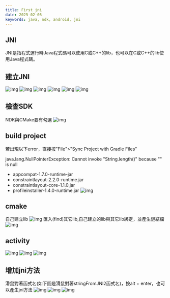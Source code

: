 ```yaml
---
title: First jni
date: 2025-02-05
keywords: java, ndk, android, jni
---
```

## JNI
JNI是指程式運行時Java程式碼可以使用C或C++的lib，也可以在C或C++的lib使用Java程式碼。

## 建立JNI
![img]({{site.imgurl}}/ndk/create_ndk1.png)
![img]({{site.imgurl}}/ndk/create_ndk2.png)
![img]({{site.imgurl}}/ndk/create_ndk3.png)
![img]({{site.imgurl}}/ndk/create_ndk4.png)
![img]({{site.imgurl}}/ndk/create_ndk5.png)
![img]({{site.imgurl}}/ndk/create_ndk6.png)

## 檢查SDK
NDK與CMake要有勾選
![img]({{site.imgurl}}/ndk/check_sdk.png)

## build project
若出現以下error，直接按"File">"Sync Project with Gradle Files"

java.lang.NullPointerException: Cannot invoke "String.length()" because "<parameter1>" is null
- appcompat-1.7.0-runtime-jar
- constraintlayout-2.2.0-runtime.jar
- constraintlayout-core-1.1.0.jar
- profileinstaller-1.4.0-runtime.jar
![img]({{site.imgurl}}/ndk/runtime_nullptr.png)

## cmake
自己建立lib
![img]({{site.imgurl}}/ndk/cmake1.png)
匯入(find)其它lib,自己建立的lib與其它lib綁定，並產生鏈結檔
![img]({{site.imgurl}}/ndk/cmake2.png)

## activity
![img]({{site.imgurl}}/ndk/activity1.png)
![img]({{site.imgurl}}/ndk/activity2.png)
![img]({{site.imgurl}}/ndk/activity3.png)

## 增加jni方法
滑鼠對著函式名(如下圖是滑鼠對著stringFromJNI2函式名)，按alt + enter，也可以產生jni方法
![img]({{site.imgurl}}/ndk/create_jni1.png)
![img]({{site.imgurl}}/ndk/create_jni2.png)
![img]({{site.imgurl}}/ndk/create_jni3.png)

